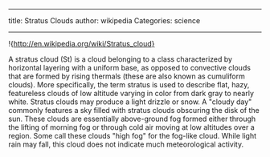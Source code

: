 ___

title: Stratus Clouds
author: wikipedia
Categories: science

___

!{http://en.wikipedia.org/wiki/Stratus_cloud}

A stratus cloud (St) is a cloud belonging to a class characterized by horizontal layering with a uniform base, as opposed to convective clouds that are formed by rising thermals (these are also known as cumuliform clouds). More specifically, the term stratus is used to describe flat, hazy, featureless clouds of low altitude varying in color from dark gray to nearly white. Stratus clouds may produce a light drizzle or snow. A "cloudy day" commonly features a sky filled with stratus clouds obscuring the disk of the sun. These clouds are essentially above-ground fog formed either through the lifting of morning fog or through cold air moving at low altitudes over a region. Some call these clouds "high fog" for the fog-like cloud. While light rain may fall, this cloud does not indicate much meteorological activity.